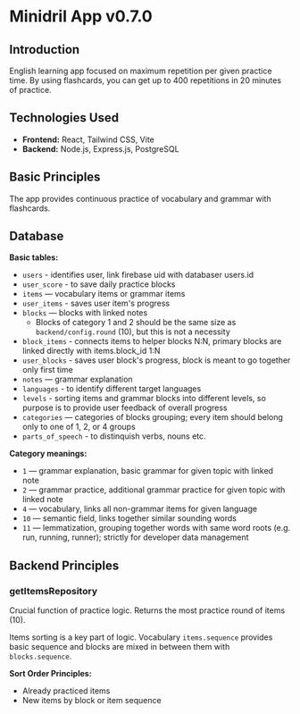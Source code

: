 # Minidril App v0.7.0

## Introduction

English learning app focused on maximum repetition per given practice time. By using flashcards, you can get up to 400 repetitions in 20 minutes of practice.

## Technologies Used

- **Frontend:** React, Tailwind CSS, Vite
- **Backend:** Node.js, Express.js, PostgreSQL

## Basic Principles

The app provides continuous practice of vocabulary and grammar with flashcards.

## Database

**Basic tables:**

- `users` - identifies user, link firebase uid with databaser users.id
- `user_score` - to save daily practice blocks
- `items` — vocabulary items or grammar items
- `user_items` - saves user item's progress
- `blocks` — blocks with linked notes
  - Blocks of category 1 and 2 should be the same size as `backend/config.round` (10), but this is not a necessity
- `block_items` - connects items to helper blocks N:N, primary blocks are linked directly with items.block_id 1:N
- `user_blocks` - saves user block's progress, block is meant to go together only first time
- `notes` — grammar explanation
- `languages` - to identify different target languages
- `levels` - sorting items and grammar blocks into different levels, so purpose is to provide user feedback of overall progress
- `categories` — categories of blocks grouping; every item should belong only to one of 1, 2, or 4 groups
- `parts_of_speech` - to distinquish verbs, nouns etc.

**Category meanings:**

- `1` — grammar explanation, basic grammar for given topic with linked note
- `2` — grammar practice, additional grammar practice for given topic with linked note
- `4` — vocabulary, links all non-grammar items for given language
- `10` — semantic field, links together similar sounding words
- `11` — lemmatization, grouping together words with same word roots (e.g. run, running, runner); strictly for developer data management

## Backend Principles

### getItemsRepository

Crucial function of practice logic. Returns the most practice round of items (10).

Items sorting is a key part of logic. Vocabulary `items.sequence` provides basic sequence and blocks are mixed in between them with `blocks.sequence`.

**Sort Order Principles:**

- Already practiced items
- New items by block or item sequence
